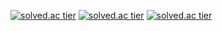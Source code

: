 [![solved.ac tier](http://mazassumnida.wtf/api/generate_badge?boj={somethingnew})](https://solved.ac/{somethingnew})
[![solved.ac tier](http://mazassumnida.wtf/api/v2/generate_badge?boj={somethingnew})](https://solved.ac/{somethingnew})
[![solved.ac tier](http://mazassumnida.wtf/api/mini/generate_badge?boj={somethingnew})](https://solved.ac/{somethingnew})


<!--
**simonkim1/simonkim1** is a ✨ _special_ ✨ repository because its `README.md` (this file) appears on your GitHub profile.

Here are some ideas to get you started:

- 🔭 I’m currently working on ...
- 🌱 I’m currently learning ...
- 👯 I’m looking to collaborate on ...
- 🤔 I’m looking for help with ...
- 💬 Ask me about ...
- 📫 How to reach me: ...
- 😄 Pronouns: ...
- ⚡ Fun fact: ...
-->

